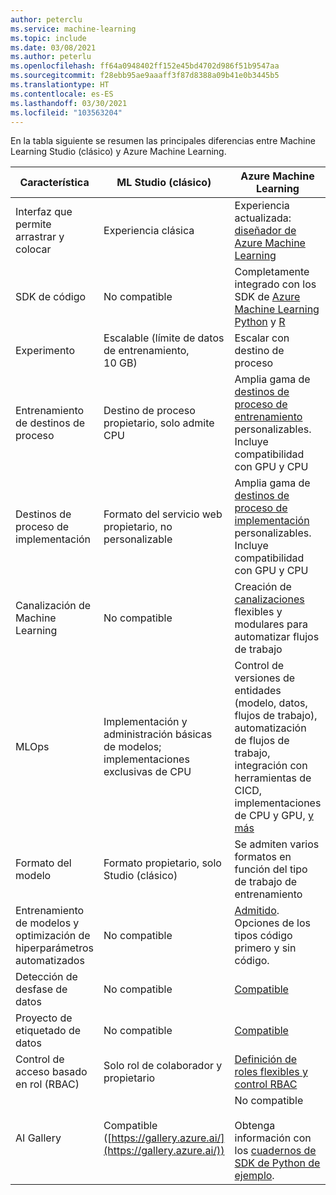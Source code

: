 ```yaml
---
author: peterclu
ms.service: machine-learning
ms.topic: include
ms.date: 03/08/2021
ms.author: peterlu
ms.openlocfilehash: ff64a0948402ff152e45bd4702d986f51b9547aa
ms.sourcegitcommit: f28ebb95ae9aaaff3f87d8388a09b41e0b3445b5
ms.translationtype: HT
ms.contentlocale: es-ES
ms.lasthandoff: 03/30/2021
ms.locfileid: "103563204"
---
```

En la tabla siguiente se resumen las principales diferencias entre Machine Learning Studio (clásico) y Azure Machine Learning.

| Característica | ML Studio (clásico) | Azure Machine Learning |
|---| --- | --- |
| Interfaz que permite arrastrar y colocar | Experiencia clásica | Experiencia actualizada: [diseñador de Azure Machine Learning](../articles/machine-learning/concept-designer.md)| 
| SDK de código | No compatible | Completamente integrado con los SDK de [Azure Machine Learning Python](/python/api/overview/azure/ml/) y [R](https://github.com/Azure/azureml-sdk-for-r) |
| Experimento | Escalable (límite de datos de entrenamiento, 10 GB) | Escalar con destino de proceso |
| Entrenamiento de destinos de proceso | Destino de proceso propietario, solo admite CPU | Amplia gama de [destinos de proceso de entrenamiento](../articles/machine-learning/concept-compute-target.md#train) personalizables. Incluye compatibilidad con GPU y CPU | 
| Destinos de proceso de implementación | Formato del servicio web propietario, no personalizable | Amplia gama de [destinos de proceso de implementación](../articles/machine-learning/concept-compute-target.md#deploy) personalizables. Incluye compatibilidad con GPU y CPU |
| Canalización de Machine Learning | No compatible | Creación de [canalizaciones](../articles/machine-learning/concept-ml-pipelines.md) flexibles y modulares para automatizar flujos de trabajo |
| MLOps | Implementación y administración básicas de modelos; implementaciones exclusivas de CPU | Control de versiones de entidades (modelo, datos, flujos de trabajo), automatización de flujos de trabajo, integración con herramientas de CICD, implementaciones de CPU y GPU, [y más](../articles/machine-learning/concept-model-management-and-deployment.md) |
| Formato del modelo | Formato propietario, solo Studio (clásico) | Se admiten varios formatos en función del tipo de trabajo de entrenamiento |
| Entrenamiento de modelos y optimización de hiperparámetros automatizados |  No compatible | [Admitido](../articles/machine-learning/concept-automated-ml.md). Opciones de los tipos código primero y sin código. | 
| Detección de desfase de datos | No compatible | [Compatible](../articles/machine-learning/how-to-monitor-datasets.md) |
| Proyecto de etiquetado de datos | No compatible | [Compatible](../articles/machine-learning/how-to-create-labeling-projects.md) |
| Control de acceso basado en rol (RBAC) | Solo rol de colaborador y propietario | [Definición de roles flexibles y control RBAC](../articles/machine-learning/how-to-assign-roles.md) |
| AI Gallery | Compatible ([https://gallery.azure.ai/](https://gallery.azure.ai/)) | No compatible <br><br> Obtenga información con los [cuadernos de SDK de Python de ejemplo](https://github.com/Azure/MachineLearningNotebooks). |